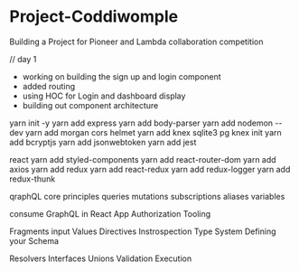# Project-Coddiwomple
Building a Project for Pioneer and Lambda collaboration competition

// day 1
  - working on building the sign up and login component
  - added routing
  - using HOC for Login and dashboard display
  - building out component architecture


yarn init -y
yarn add express
yarn add body-parser
yarn add nodemon --dev
yarn add morgan cors helmet
yarn add knex sqlite3 pg
knex init
yarn add bcryptjs
yarn add jsonwebtoken
yarn add jest

react
yarn add styled-components
yarn add react-router-dom
yarn add axios
yarn add redux
yarn add react-redux
yarn add redux-logger
yarn add redux-thunk

qraphQL
core principles
queries
mutations
subscriptions
aliases
variables

consume GraphQL in React App
Authorization
Tooling

Fragments
input Values
Directives
Instrospection
Type System
Defining your Schema

Resolvers
Interfaces
Unions
Validation
Execution
